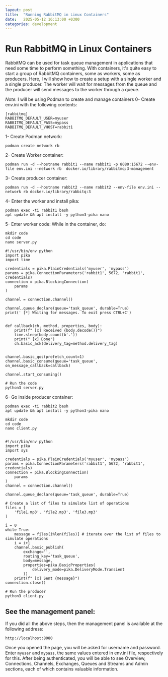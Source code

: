 ```yaml
---
layout: post
title:  "Running RabbitMQ in Linux Containers"
date:   2025-05-12 16:13:00 +0300
categories: development
---
```


# Run RabbitMQ in Linux Containers
RabbitMQ can be used for task queue management in applications that need some time to perform something. With containers, it's quite easy to start a group of RabbitMQ containers, some as workers, some as producers. Here, I will show how to create a setup with a single worker and a single producer. The worker will wait for messages from the queue and the producer will send messages to the worker through a queue.

*Note*: I will be using Podman to create and manage containers
0- Create env.ini with the following contents:   

```
[rabbitmq]
RABBITMQ_DEFAULT_USER=myuser
RABBITMQ_DEFAULT_PASS=mypass
RABBITMQ_DEFAULT_VHOST=rabbit1
```

1- Create Podman network:

```
podman create network rb
```

2- Create Worker container:

```
podman run -d --hostname rabbit1 --name rabbit1 -p 8080:15672 --env-file env.ini --network rb  docker.io/library/rabbitmq:3-management
```

3- Create producer container:

```
podman run -d --hostname rabbit2 --name rabbit2 --env-file env.ini --network rb docker.io/library/rabbitq:3
```

4- Enter the worker and install pika:

```
podman exec -ti rabbit1 bash
apt update && apt install -y python3-pika nano
```

5- Enter worker code:
While in the container, do:
```
mkdir code
cd code
nano server.py

#!/usr/bin/env python
import pika
import time

credentials = pika.PlainCredentials('myuser', 'mypass')
params = pika.ConnectionParameters('rabbit1', 5672, 'rabbit1', credentials)
connection = pika.BlockingConnection(
    params
)

channel = connection.channel()

channel.queue_declare(queue='task_queue', durable=True)
print(' [*] Waiting for messages. To exit press CTRL+C')


def callback(ch, method, properties, body):
    print(f" [x] Received {body.decode()}")
    time.sleep(body.count(b'.'))
    print(" [x] Done")
    ch.basic_ack(delivery_tag=method.delivery_tag)


channel.basic_qos(prefetch_count=1)
channel.basic_consume(queue='task_queue', on_message_callback=callback)

channel.start_consuming()

# Run the code
python3 server.py
```

6- Go inside producer container:

```
podman exec -ti rabbit2 bash
apt update && apt install -y python3-pika nano

mkdir code 
cd code
nano client.py


#!/usr/bin/env python
import pika
import sys

credentials = pika.PlainCredentials('myuser', 'mypass')
params = pika.ConnectionParameters('rabbit1', 5672, 'rabbit1', credentials)
connection = pika.BlockingConnection(
    params
)
channel = connection.channel()

channel.queue_declare(queue='task_queue', durable=True)

# Create a list of files to simulate list of operations
files = [
    'file1.mp3', 'file2.mp3', 'file3.mp3'
]

i = 0
while True:
    message = files[i%len(files)] # iterate over the list of files to simulate operations
    i = i+1
    channel.basic_publish(
        exchange='',
        routing_key='task_queue',
        body=message,
        properties=pika.BasicProperties(
            delivery_mode=pika.DeliveryMode.Transient
        ))
    print(f" [x] Sent {message}")
connection.close()

# Run the producer
python3 client.py
```

## See the management panel:

If you did all the above steps, then the management panel is available at the following address: 

```
http://localhost:8080
```

Once you opened the page, you will be asked for username and password. Enter `myuser` and `mypass`, the same values entered in env.ini file, respectively for this. After being authenticated, you will be able to see Overview, Connections, Channels, Exchanges, Queues and Streams and Admin sections, each of which contains valuable information.